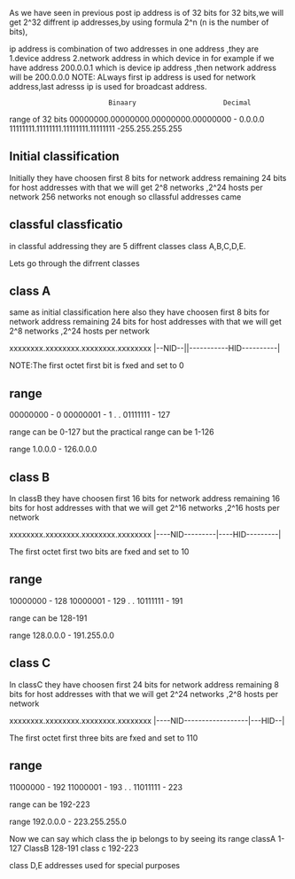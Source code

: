 As we have seen in previous post ip address is of 32 bits 
for 32 bits,we will get 2^32 diffrent ip addresses,by using formula 2^n  (n is the number of bits),

ip address is combination of two addresses in one address ,they are
1.device address
2.network address in which device in
for example if we have address 200.0.0.1 which is device ip address ,then network address will be 200.0.0.0
NOTE: ALways first ip address is used for network address,last adresss ip is used for broadcast address.
    
                             Binaary                      Decimal
range of 32 bits 00000000.00000000.00000000.00000000 - 0.0.0.0
                 11111111.11111111.11111111.11111111 -255.255.255.255
                 
## Initial classification

Initially they have choosen first 8 bits for network address remaining 24 bits for host addresses
with that we will get 2^8 networks ,2^24 hosts per network
256 networks not enough so cllassful addresses came

## classful classficatio
in classful addressing they are 5 diffrent classes class A,B,C,D,E.

Lets go through the difrrent classes

## class A
same as initial classification here also they have choosen first 8 bits for network address remaining 24 bits for host addresses
with that we will get 2^8 networks ,2^24 hosts per network

 xxxxxxxx.xxxxxxxx.xxxxxxxx.xxxxxxxx
 |--NID--||-----------HID----------|
 
 NOTE:The first octet first bit is fxed and set to 0
## range 
 00000000 - 0
 00000001 - 1
     .
     .
 01111111 - 127
     
range can be 0-127 but the practical range can be 1-126

range 1.0.0.0 - 126.0.0.0

## class B
In classB they have choosen first  16 bits for network address remaining 16 bits for host addresses
with that we will get 2^16 networks ,2^16 hosts per network

 xxxxxxxx.xxxxxxxx.xxxxxxxx.xxxxxxxx
 |----NID---------|----HID---------|
 
 The first octet first two bits are fxed and set to 10
## range 
 10000000 - 128
 10000001 - 129
     .
     .
 10111111 - 191
     
range can be 128-191

range 128.0.0.0 - 191.255.0.0

## class C
In classC they have choosen first  24 bits for network address remaining 8 bits for host addresses
with that we will get 2^24 networks ,2^8 hosts per network

 xxxxxxxx.xxxxxxxx.xxxxxxxx.xxxxxxxx
 |----NID------------------|---HID--|
 
 The first octet first three bits are fxed and set to 110
## range 
 11000000 - 192
 11000001 - 193
     .
     .
 11011111 - 223
     
range can be 192-223

range 192.0.0.0 - 223.255.255.0


Now we can say which class the ip belongs to by seeing its range
classA 1-127
ClassB 128-191
class c 192-223

class D,E addresses used for special purposes







